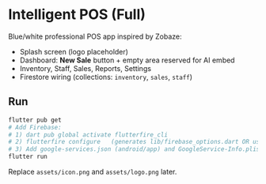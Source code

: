 # Intelligent POS (Full)

Blue/white professional POS app inspired by Zobaze:
- Splash screen (logo placeholder)
- Dashboard: **New Sale** button + empty area reserved for AI embed
- Inventory, Staff, Sales, Reports, Settings
- Firestore wiring (collections: `inventory`, `sales`, `staff`)

## Run
```bash
flutter pub get
# Add Firebase:
# 1) dart pub global activate flutterfire_cli
# 2) flutterfire configure   (generates lib/firebase_options.dart OR use default app config)
# 3) Add google-services.json (android/app) and GoogleService-Info.plist (iOS)
flutter run
```
Replace `assets/icon.png` and `assets/logo.png` later.
